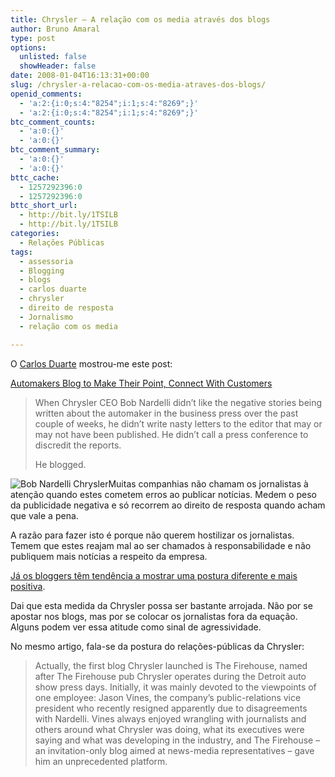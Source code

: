 ```yaml
---
title: Chrysler – A relação com os media através dos blogs
author: Bruno Amaral
type: post
options:
  unlisted: false
  showHeader: false
date: 2008-01-04T16:13:31+00:00
slug: /chrysler-a-relacao-com-os-media-atraves-dos-blogs/
openid_comments:
  - 'a:2:{i:0;s:4:"8254";i:1;s:4:"8269";}'
  - 'a:2:{i:0;s:4:"8254";i:1;s:4:"8269";}'
btc_comment_counts:
  - 'a:0:{}'
  - 'a:0:{}'
btc_comment_summary:
  - 'a:0:{}'
  - 'a:0:{}'
bttc_cache:
  - 1257292396:0
  - 1257292396:0
bttc_short_url:
  - http://bit.ly/1TSILB
  - http://bit.ly/1TSILB
categories:
  - Relações Públicas
tags:
  - assessoria
  - Blogging
  - blogs
  - carlos duarte
  - chrysler
  - direito de resposta
  - Jornalismo
  - relação com os media

---
```

O [Carlos Duarte][1] mostrou-me este post:

[Automakers Blog to Make Their Point, Connect With Customers][2]

<blockquote cite="Automakers Blog to Make Their Point, Connect With Customers - AutoObserver">
  <p>
    When Chrysler CEO Bob Nardelli didn’t like the negative stories being written about the automaker in the business press over the past couple of weeks, he didn’t write nasty letters to the editor that may or may not have been published. He didn’t call a press conference to discredit the reports.
  </p>
  
  <p>
    He blogged.
  </p>
</blockquote>

<img src="/wp-content/uploads/2008/01/nardelli_with_lasorda_in_background1.jpg" alt="Bob Nardelli Chrysler" class="right" />Muitas companhias não chamam os jornalistas à atenção quando estes cometem erros ao publicar notícias. Medem o peso da publicidade negativa e só recorrem ao direito de resposta quando acham que vale a pena.

A razão para fazer isto é porque não querem hostilizar os jornalistas. Temem que estes reajam mal ao ser chamados à responsabilidade e não publiquem mais notícias a respeito da empresa.

[Já os bloggers têm tendência a mostrar uma postura diferente e mais positiva][3].

Dai que esta medida da Chrysler possa ser bastante arrojada. Não por se apostar nos blogs, mas por se colocar os jornalistas fora da equação. Alguns podem ver essa atitude como sinal de agressividade.

No mesmo artigo, fala-se da postura do relações-públicas da Chrysler:

> Actually, the first blog Chrysler launched is The Firehouse, named after The Firehouse pub Chrysler operates during the Detroit auto show press days. Initially, it was mainly devoted to the viewpoints of one employee: Jason Vines, the company’s public-relations vice president who recently resigned apparently due to disagreements with Nardelli. Vines always enjoyed wrangling with journalists and others around what Chrysler was doing, what its executives were saying and what was developing in the industry, and The Firehouse – an invitation-only blog aimed at news-media representatives – gave him an unprecedented platform.

 [1]: http://blog.carlosduarte.org/
 [2]: http://www.autoobserver.com/2007/12/automakers-blog.html
 [3]: http://encontrei.wordpress.com/2007/12/26/e-escola-portateis-comecam-a-apresentar-defeito/